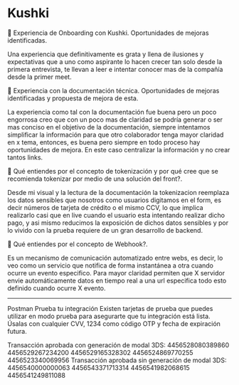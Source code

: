 # Kushki
	Experiencia de Onboarding con Kushki. Oportunidades de mejoras identificadas.

Una experiencia que definitivamente es grata y llena de ilusiones y expectativas que a uno como aspirante lo hacen crecer tan solo desde la primera entrevista, te llevan a leer e intentar conocer mas de la compañía desde la primer meet.

	Experiencia con la documentación técnica. Oportunidades de mejoras identificadas y propuesta de mejora de esta. 

La experiencia como tal con la documentación fue buena pero un poco engorrosa creo que con un poco mas de claridad se podría generar o ser mas conciso en el objetivo de la documentación, siempre intentamos simplificar la información para que otro colaborador tenga mayor claridad en x tema, entonces, es buena pero siempre en todo proceso hay oportunidades de mejora. En este caso centralizar la información y no crear tantos links.

	Qué entiendes por el concepto de tokenización y por qué cree que se recomienda tokenizar por medio de una solución del front?.

Desde mi visual y la lectura de la documentación la tokenizacion reemplaza los datos sensibles que nosotros como usuarios digitamos en el form, es decir números de tarjeta de crédito o el mismo CCV, lo que implica realizarlo casi que en live cuando el usuario esta intentando realizar dicho pago, y asi mismo reducimos la exposición de dichos datos sensibles y por lo vivido con la prueba requiere de un gran desarrollo de backend.

	Qué entiendes por el concepto de Webhook?.

Es un mecanismo de comunicación automatizado entre webs, es decir, lo veo como un servicio que notifica de forma instantánea a otra cuando ocurre un evento especifico. Para mayor claridad permiten que X servidor envie automáticamente datos en tiempo real a una url especifica todo esto definido cuando ocurre X evento.




 ____________________________________________________________________________________________________________________________________________________________________________________________________________
 Postman 
 Prueba tu integración
Existen tarjetas de prueba que puedes utilizar en modo prueba para asegurarte que tu integración está lista. Úsalas con cualquier CVV, 1234 como código OTP y fecha de expiración futura.

Transacción aprobada con generación de modal 3DS:
4456528080389860
4456529267234200
4456529165328302
4456524869770255
4456523340069956
Transacción aprobada sin generación de modal 3DS:
4456540000000063
4456543371713314
4456541982068615
4456541249811088
